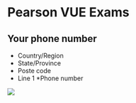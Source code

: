 # Pearson VUE Exams

## Your phone number
* Country/Region
* State/Province
* Poste code
* Line 1
*Phone number

[<img src="https://i.imgur.com/0qntU55.png">](https://i.imgur.com/0qntU55.png)
